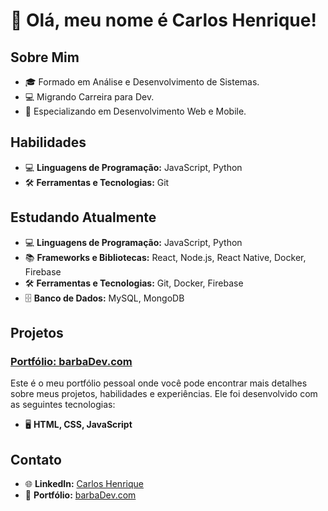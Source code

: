 # 👋 Olá, meu nome é Carlos Henrique!

## Sobre Mim
- 🎓 Formado em Análise e Desenvolvimento de Sistemas.
- 💻 Migrando Carreira para Dev.
- 🏬 Especializando em Desenvolvimento Web e Mobile.

## Habilidades
- 💻 **Linguagens de Programação:** JavaScript, Python
- 🛠️ **Ferramentas e Tecnologias:** Git

## Estudando Atualmente
- 💻 **Linguagens de Programação:** JavaScript, Python
- 📚 **Frameworks e Bibliotecas:** React, Node.js, React Native, Docker, Firebase
- 🛠️ **Ferramentas e Tecnologias:** Git, Docker, Firebase
- 🗄️ **Banco de Dados:** MySQL, MongoDB

## Projetos
### [Portfólio: barbaDev.com](https://barbaDev.com)
Este é o meu portfólio pessoal onde você pode encontrar mais detalhes sobre meus projetos, habilidades e experiências.
Ele foi desenvolvido com as seguintes tecnologias:
- 🖥️ **HTML, CSS, JavaScript**

## Contato
- 🌐 **LinkedIn:** [Carlos Henrique](https://www.linkedin.com/in/carlos-henrique96/)
- 💼 **Portfólio:** [barbaDev.com](https://barbaDev.com)
